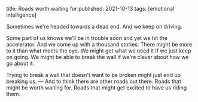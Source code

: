 title: Roads worth waiting for
published: 2021-10-13
tags: [emotional intelligence]

Sometimes we're headed towards a dead end. And we keep on driving.

Some part of us knows we'll be in trouble soon and yet we hit the accelerator. And we come up with a thousand stories: There might be more to it than what meets the eye. We might get what we need it if we just keep on going. We might be able to break the wall if we're clever about how we go about it.

Trying to break a wall that doesn't want to be broken might just end up breaking us. — And to think there are other roads out there. Roads that might be worth waiting for. Roads that might get excited to have us riding them.
